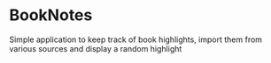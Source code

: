 # BookNotes

Simple application to keep track of book highlights, import them from various sources and display a random highlight
